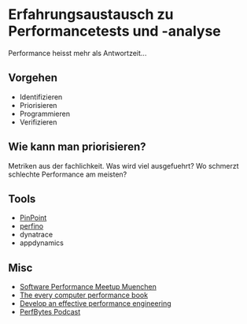 # Erfahrungsaustausch zu Performancetests und -analyse

Performance heisst mehr als Antwortzeit... 

## Vorgehen
- Identifizieren
- Priorisieren
- Programmieren
- Verifizieren

## Wie kann man priorisieren?
Metriken aus der fachlichkeit. Was wird viel ausgefuehrt? Wo schmerzt schlechte Performance am meisten?


## Tools
- [PinPoint](https://github.com/naver/pinpoint)
- [perfino](https://www.ej-technologies.com/products/perfino/overview.html)
- dynatrace
- appdynamics


## Misc
- [Software Performance Meetup Muenchen](https://www.meetup.com/de-DE/Software-Performance-Meetup-Group/)
- [The every computer performance book](https://www.amazon.com/Every-Computer-Performance-Book-Wescott/dp/1482657759)
- [Develop an effective performance engineering](https://vimeo.com/167319431)
- [PerfBytes Podcast](http://www.perfbytes.com/)
